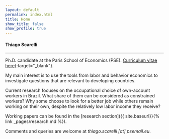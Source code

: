 ```yaml
---
layout: default
permalink: index.html
title: Home
show_title: false
show_profile: true
---
```


#### Thiago Scarelli

<hr>

Ph.D. candidate at the Paris School of Economics (PSE). [Curriculum vitae here](../docs/thiago_scarelli_cv.pdf){:target="_blank"}.

My main interest is to use the tools from labor and behavior economics to investigate questions that are relevant to developing countries.

Current research focuses on the occupational choice of own-account workers in Brazil. What share of them can be considered as constrained workers? Why some choose to look for a better job while others remain working on their own, despite the relatively low labor income they receive?

Working papers can be found in the [research section]({{ site.baseurl}}{% link _pages/research.md %}).

Comments and queries are welcome at <em>thiago.scarelli [at] psemail.eu</em>.

<!---
<br>

#### Updates

<hr>

<ul>
  {% for post in site.posts limit:3 %}
    <li>
      <a href="{{ post.url }}">{{ post.title }}</a>
    </li>
  {% endfor %}
</ul>


{% for post in site.posts limit:3 %}
{% include components/post-card.html %}
{% endfor %}
--->
